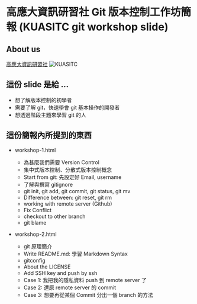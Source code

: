 # 高應大資訊研習社 Git 版本控制工作坊簡報 (KUASITC git workshop slide)

## About us

[高應大資訊研習社](https://fb.me/KUASITC)
![KUASITC](http://i.imgur.com/rRj2kz8.png)

## 這份 slide 是給 ...
* 想了解版本控制的初學者
* 需要了解 git，快速學會 git 基本操作的開發者
* 想透過階段主題來學習 git 的人

## 這份簡報內所提到的東西
* workshop-1.html
	* 為甚麼我們需要 Version Control
	* 集中式版本控制、分散式版本控制概念
	* Start from git: 先設定好 Email, username
	* 了解與撰寫 gitignore
	* git init, git add, git commit, git status, git mv
	* Difference between: git reset, git rm
	* working with remote server (Github)
	* Fix Conflict
	* checkout to other branch
	* git blame

* workshop-2.html
	* git 原理簡介
	* Write README.md: 學習 Markdown Syntax
	* gitconfig
	* About the LICENSE
	* Add SSH key and push by ssh
	* Case 1: 我把我的隱私資料 push 到 remote server 了
	* Case 2: 還原 remote server 的 commit
	* Case 3: 想要再從某個 Commit 分出一個 branch 的方法

